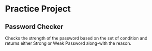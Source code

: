 # Practice Project

## Password Checker
Checks the strength of the password based on the set of condition and returns either Strong or Weak Password along-with the reason.